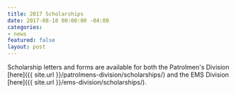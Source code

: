 ```yaml
---
title: 2017 Scholarships
date: 2017-08-18 00:00:00 -04:00
categories:
- news
featured: false
layout: post
---
```


Scholarship letters and forms are available for both the Patrolmen's Division [here]({{ site.url }}/patrolmens-division/scholarships/) and the EMS Division [here]({{ site.url }}/ems-division/scholarships/).